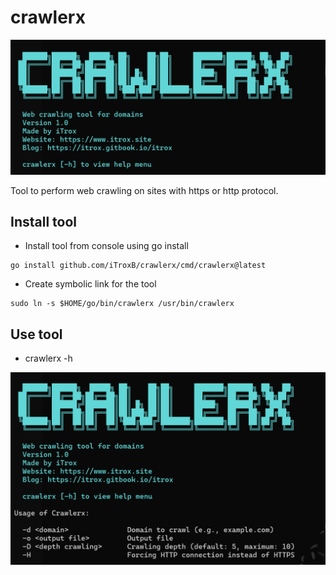 # **crawlerx**

![](/img/crawlerx1.png)

Tool to perform web crawling on sites with https or http protocol.

## Install tool

- Install tool from console using go install

```shell
go install github.com/iTroxB/crawlerx/cmd/crawlerx@latest
```

- Create symbolic link for the tool

```shell
sudo ln -s $HOME/go/bin/crawlerx /usr/bin/crawlerx
```

## Use tool

- crawlerx -h

![](/img/crawlerx2.png)
